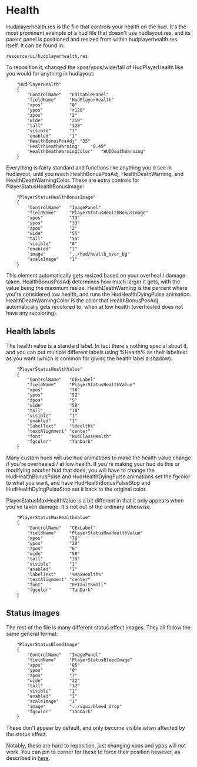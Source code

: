 # Health

Hudplayerhealth.res is the file that controls your health on the hud. It's the most prominent example of a hud file that doesn't use hudlayout.res, and its parent panel is positioned and resized from within hudplayerhealth.res itself. It can be found in:
```
resource/ui/hudplayerhealth.res
```

To reposition it, changed the xpos/ypos/wide/tall of HudPlayerHealth like you would for anything in hudlayout:
```
	"HudPlayerHealth"
	{
		"ControlName"	"EditablePanel"
		"fieldName"		"HudPlayerHealth"
		"xpos"			"0"
		"ypos"			"r120"
		"zpos"			"2"
		"wide"			"250"
		"tall"			"120"
		"visible"		"1"
		"enabled"		"1"	
		"HealthBonusPosAdj"	"35"
		"HealthDeathWarning"	"0.49"
		"HealthDeathWarningColor"	"HUDDeathWarning"
	}
```
Everything is fairly standard and functions like anything you'd see in hudlayout, until you reach HealthBonusPosAdj, HealthDeathWarning, and HealthDeathWarningColor. These are extra controls for PlayerStatusHealthBonusImage:
```
	"PlayerStatusHealthBonusImage"
	{
		"ControlName"	"ImagePanel"
		"fieldName"		"PlayerStatusHealthBonusImage"
		"xpos"			"73"
		"ypos"			"33"
		"zpos"			"2"
		"wide"			"55"
		"tall"			"55"
		"visible"		"0"
		"enabled"		"1"
		"image"			"../hud/health_over_bg"
		"scaleImage"	"1"	
	}
```
This element automatically gets resized based on your overheal / damage taken. HealthBonusPosAdj determines how much larger it gets, with the value being the maximum resize. HeathDeathWarning is the percent where you're considered low health, and runs the HudHealthDyingPulse animation. HealthDeathWarningColor is the color that HealthBonusPosAdj automatically gets recolored to, when at low health (overhealed does not have any recoloring).

## Health labels

The health value is a standard label. In fact there's nothing special about it, and you can put multiple different labels using %Health% as their labeltext as you want (which is common for giving the health label a shadow).
```
	"PlayerStatusHealthValue"
	{
		"ControlName"	"CExLabel"
		"fieldName"		"PlayerStatusHealthValue"
		"xpos"			"76"
		"ypos"			"52"
		"zpos"			"5"
		"wide"			"50"
		"tall"			"18"
		"visible"		"1"
		"enabled"		"1"
		"labelText"		"%Health%"
		"textAlignment"	"center"	
		"font"			"HudClassHealth"
		"fgcolor"		"TanDark"
	}
```
Many custom huds will use hud animations to make the health value change if you're overhealed / at low health. If you're making your hud do this or modifying another hud that does, you will have to change the HudHealthBonusPulse and HudHealthDyingPulse animations set the fgcolor to what you want, and have HudHealthBonusPulseStop and HudHealthDyingPulseStop set it back to the original color.

PlayerStatusMaxHealthValue is a bit different in that it only appears when you've taken damage. It's not out of the ordinary otherwise.
```
	"PlayerStatusMaxHealthValue"
	{
		"ControlName"	"CExLabel"
		"fieldName"		"PlayerStatusMaxHealthValue"
		"xpos"			"76"
		"ypos"			"20"
		"zpos"			"6"
		"wide"			"50"
		"tall"			"18"
		"visible"		"1"
		"enabled"		"1"
		"labelText"		"%MaxHealth%"
		"textAlignment"	"center"	
		"font"			"DefaultSmall"
		"fgcolor"		"TanDark"
	}
```

## Status images

The rest of the file is many different status effect images. They all follow the same general format:
```
	"PlayerStatusBleedImage"
	{
		"ControlName"	"ImagePanel"
		"fieldName"		"PlayerStatusBleedImage"
		"xpos"			"85"
		"ypos"			"0"
		"zpos"			"7"
		"wide"			"32"
		"tall"			"32"
		"visible"		"1"
		"enabled"		"1"
		"scaleImage"	"1"	
		"image"			"../vgui/bleed_drop"
		"fgcolor"		"TanDark"
	}
```
These don't appear by default, and only become visible when affected by the status effect.

Notably, these are hard to reposition, just changing xpos and ypos will not work. You can pin to corner for these to force their position however, as described in [here](/1-APPENDIX/Positioning.md#pin-to-corner).